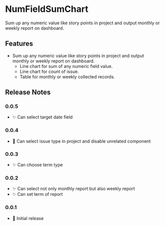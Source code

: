 # NumFieldSumChart

Sum up any numeric value like story points in project and output monthly or weekly report on dashboard.

## Features

- Sum up any numeric value like story points in project and output monthly or weekly report on dashboard.
  - Line chart for sum of any numeric field value.
  - Line chart for count of issue.
  - Table for monthly or weekly collected records.

## Release Notes

### 0.0.5

- ✨ Can select target date field

### 0.0.4

- 💄 Can select issue type in project and disable unrelated component

### 0.0.3

- ✨ Can choose term type

### 0.0.2

- ✨ Can select not only monthly report but also weekly report
- ✨ Can set term of report

### 0.0.1

- 🎉 Initial release
